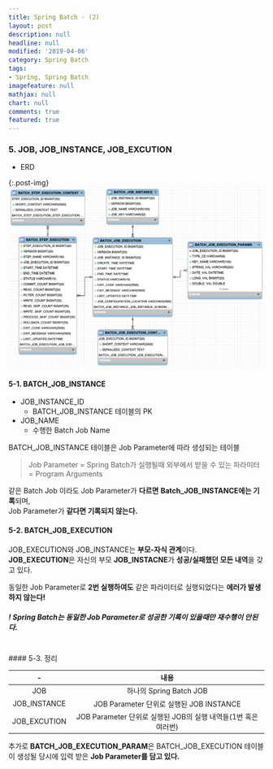 ```yaml
---
title: Spring Batch - (2)
layout: post
description: null
headline: null
modified: '2019-04-06'
category: Spring Batch
tags:
- Spring, Spring Batch
imagefeature: null
mathjax: null
chart: null
comments: true
featured: true
---
```


### 5. JOB, JOB_INSTANCE, JOB_EXCUTION

 - ERD  
 
{:.post-img}
![ERD](/images/post/batch_table_erd.png) 


#### 5-1. BATCH_JOB_INSTANCE

 * JOB_INSTANCE_ID  
   * BATCH_JOB_INSTANCE 테이블의 PK
 * JOB_NAME
   * 수행한 Batch Job Name

BATCH_JOB_INSTANCE 테이블은 Job Parameter에 따라 생성되는 테이블
 > Job Parameter = Spring Batch가 실행될때 외부에서 받을 수 있는 파라미터 = Program Arguments
 
같은 Batch Job 이라도 Job Parameter가 **다르면** **Batch_JOB_INSTANCE에는 기록**되며,  
Job Parameter가 **같다면 기록되지 않는다.**  


#### 5-2. BATCH_JOB_EXECUTION

JOB_EXECUTION와 JOB_INSTANCE는 **부모-자식 관계**이다.  
**JOB_EXECUTION**은 자신의 부모 **JOB_INSTACNE**가 **성공/실패했던 모든 내역**을 갖고 있다.  

동일한 Job Parameter로 **2번 실행하여도** 같은 파라미터로 실행되었다는 **에러가 발생하지 않는다!**

##### ! Spring Batch는 동일한 Job Parameter로 성공한 기록이 있을때만 재수행이 안된다.  
  
</br>
#### 5-3. 정리
  
|      -     |                          내용                          |
|:------------:|:------------------------------------------------------------:|
|      JOB     |                          하나의 Spring Batch JOB              |
| JOB_INSTANCE |           JOB Parameter 단위로 실행된 JOB INSTANCE           |
| JOB_EXCUTION | JOB Parameter 단위로 실행된 JOB의 실행 내역들(1번 혹은 여러번) |
  
  
추가로 **BATCH_JOB_EXECUTION_PARAM**은 BATCH_JOB_EXECUTION 테이블이 생성될 당시에 입력 받은 **Job Parameter를 담고 있다.**


